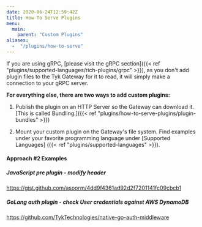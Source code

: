 ```yaml
---
date: 2020-06-24T12:59:42Z
title: How To Serve Plugins
menu:
  main:
    parent: "Custom Plugins"
aliases: 
  -  "/plugins/how-to-serve"
---
```


If you are using gRPC, [please visit the gRPC section]({{< ref "plugins/supported-languages/rich-plugins/grpc" >}}), as you don't add plugin files to the Tyk Gateway for it to read, it will simply make a connection to your gRPC server.

**For everything else, there are two ways to add custom plugins:**

1.  Publish the plugin on an HTTP Server so the Gateway can download it. [This is called Bundling.]({{< ref "plugins/how-to-serve-plugins/plugin-bundles" >}})

2.  Mount your custom plugin on the Gateway's file system.  Find examples under your favorite  programming language under [Supported Languages] ({{< ref "plugins/supported-languages" >}}). 

#### Approach #2 Examples

##### JavaScript pre plugin -  modify header
https://gist.github.com/asoorm/4dd9f4361ad92d2f7201141fc09cbcb1

##### GoLang auth plugin - check User credentials against AWS DynamoDB
https://github.com/TykTechnologies/native-go-auth-middleware
